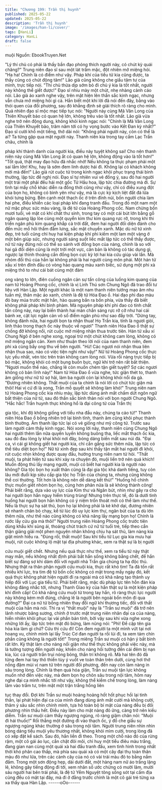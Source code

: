 ```yaml
---
title: "Chương 199: Trần thị huynh"
published: 2025-05-22
updated: 2025-05-22
description: 'Trần thị huynh'
image: '/images/han-li/cover/'
tags: [HanLi]
category: HanLi
draft: false
---
```


muội
Nguồn: EbookTruyen.Net

"Lý thí chủ có phải là thấy bần đạo phóng thích người này, có chút
kỳ quái chăng?" Trung niên đạo sĩ sau một lát trầm mặc, đột
nhiên mở miệng hỏi.
"Ha ha! Chính là có điểm như vậy. Pháp khí của tiểu tử kia cũng
được, ta thấy cũng có chút động tâm!" Lão giả cũng không che
giấu tâm tư của mình, trực tiếp nói.
"Thí chủ thừa dịp sớm bỏ đi chủ ý kia là tốt nhất, người này không
thể giết được!" Đạo sĩ nhíu mày một chút, nhẹ nhàng cảnh cáo
nói.
Lão giả áo xanh nghe vậy, trên mặt hiện lên thần sắc kinh ngạc,
nhưng vẫn chưa mở miệng hỏi gì cả. Hắn biết một khi lời đã nói
đến đây, bằng vào thói quen của đối phương, sau đó khẳng định
sẽ giải thích rõ ràng cho mình.
Quả nhiên đạo sĩ mộc mạc tiếp tục nói:
"Người này cùng Mã Vân Long của Thiên Khuyết bảo có quan hệ
lớn, không trêu vào là tốt nhất.
Lão giả vừa nghe trở nên động dung, không khỏi kinh ngạc nói:
"Chính là Mã Vân Long của Thiên Khuyết bảo, trăm năm tới có hy
vọng bước vào Kết Đan kỳ nhất?"
Đạo sĩ cười khổ một tiếng, thở dài nói:
"Không phải người này, còn có thể là ai? Ta từng gặp qua mặt
người này. Thanh niên kia trong tay cầm Lạc Trần châu, chính là

pháp khí thành danh của người kia, điều này tuyệt không sai! Cho
nên thanh niên này cùng Mã Vân Long ắt có quan hệ lớn, không
động vào là tốt hơn!"
"Tốt quá, thật may đạo hữu đã nhắc nhở! Nếu không ta thực
phạm phải một sai lầm lớn! Khụ, hay là sớm đem linh dược hái đi.
Không lại có khách không mời mà đến!" Lão giả rút cuộc từ trong
kinh ngạc khôi phục trạng thái bình thường, lập tức đề nghị nói.
Đạo sĩ tự nhiên vui vẻ đồng ý, sau đó hai người một trái một phải
đều hái một gốc Tử Hầu hoa, lập tức chia đường mà đi.
Sự tình tại mấy chỗ khác diễn ra đồng thời cũng như vậy, chỉ có
điều xung đột của bọn họ, không có bình yên như vậy, mà là cực
kỳ kịch liệt đất đá lửa khói tưng bừng.
Bên cạnh một thạch ốc ở trên đỉnh núi, bốn người chia làm hai
phe, điều khiển các loại pháp khí đang tranh đấu.
Trong đó một nam một nữ mặc phục sức màu vàng, là đệ tử của
Hoàng Phong cốc.
Nam chừng bốn mươi tuổi, vẻ mặt có khí chất thư sinh, trong tay
có một cái bút lớn bằng gỗ ngân quang lập lòe cùng một quyển
kim thư kim quang rực rỡ, trong khi thi triển ngân phù kim quang
khắp cả trời đất, đem hai người đối diện đánh cho đến mức mồ
hôi thấm đẫm lưng, sắc mặt chuyển xanh.
Mặc dù nữ tử xinh đẹp, trẻ tuổi cũng chỉ huy hai kiện pháp khí phi
kiếm một lam một vàng ở một bên giúp sức, nhưng người sáng
suốt liếc mắt lập tức có thể thấy được, nữ tử này đừng nói có thể
so sánh với đồng bọn của nàng, chính là so với hai gã đối diện
cũng là một trời một vực, căn bản là không có tác dụng gì, ngược
lại thỉnh thoảng cần đồng bọn cực kỳ lợi hai kia cứu giúp vài lần.
Mà nhóm đối thủ của hắn lại không phải là hai người cùng môn
phái.
Một hán tử xấu xí trên đỉnh đầu có vòng hào quang màu xanh
biếc, sử dụng một phi xà miệng thô to như cái bát cùng một đám

ong vàng to lớn, điên cuồng ngăn cản sự tấn công của luồng kim
quang của nam tử Hoàng Phong cốc, chính là vị Linh Thú sơn
Chung Ngô đã trao đổi tư liệu với Hàn Lập.
Một người khác là một nam thanh niên tướng mạo âm nhu tuấn
mỹ, thân mặc áo xanh, chính là đệ tử Hóa Đao ổ.
Hai đạo phi đao màu đỏ bay múa trước mặt hắn, hào quang bắn
ra bốn phía, vừa thấy đã biết không phải pháp khí bình phàm. Mà
nguyên pháp khí phi đao có tính chất tấn công này, nay lại biến
thành hai màn chắn sáng rực rỡ cỡ như hai cái bánh xe, cật lực
ngăn cản vô số điểm ngân phù như sao đầy trời.
"Dừng tay, không đánh nữa, hai người bọn ta nhận thua! Họ Trần
kia, tính là ngươi giỏi, linh thảo trong thạch ốc này thuộc về
ngươi" Thanh niên Hóa Đao ổ thật sự chống đỡ không nổi, rút
cuộc mở miệng nhận thua trước tiên.
Hán tử xấu xí Chung Ngô ở bên nghe xong, ngoại trừ một chút
không cam lòng, không có mở miệng ngăn cản. Xem như thuận
theo lời nói của nam thanh niên, đem phi xà cùng bầy ong thu về
bên người.
"Hừ! Các ngươi nói nhận thua liên nhận thua sao, nào có việc tiện
nghi như vậy!" Nữ tử Hoàng Phong cốc thực lực yếu nhất, vén tóc
trên trán không cam lòng nói. Vừa rồi nàng trực tiếp bị bỏ mặc,
không khỏi có một bụng buồn bực, ngữ khí trở nên rất bất thiện.
"Ngươi muốn thế nào, chẳng lẽ còn muốn chém tận giết tuyệt?
Sợ các ngươi không có bản lĩnh này!" Nam tử Hóa Đao ổ vừa
nghe, tức giận thét to, thanh âm giống như nữ tử sợ hãi, làm ba
người còn lại không khỏi nổi da gà.
"Đương nhiên không. Thất muội của ta chính là nói lời có chút tức
giận mà thôi! Hai vị cứ đi là xong, Trần mỗ quyết sẽ không làm
khó!" Trung niên nam tử Hoàng Phong cốc kia nhíu mày, lập tức
dùng ánh mắt chấm dứt ngôn ngữ bất thiện của nữ tử, sau đó
thần sắc bình thản nói với bọn người Chung Ngô.
"Hắc hắc! Trần huynh thực không hổ là đại công tử của Trần thị

gia tộc, khí độ không giống với tiểu nha đầu này, chúng ta cáo từ!"
Thanh niên Hóa Đao ổ bỗng nhiên trở lại bình tĩnh, thanh âm cũng
khôi phục thành bình thường.
Âm thanh lập tức lại có vẻ giống như mỹ công tử. Trước sau làm
người cảm thấy kinh ngạc.
Nói xong lời này, thanh niên cùng Chung Ngô hai người thêm lần
nữa quyến luyến không buông tha, liếc mắt thạch ốc kia, sau đó
đau lòng ly khai khỏi nơi đây, bóng dáng biến mất sau núi đá.
"Đại ca, vì cái gì không giết hai người kia, chỉ cần gắng sức thêm
nữa, lập tức có thể tiêu diệt bọn họ!" Nữ tử xinh đẹp sau khi thấy
tận mắt hai người đi khỏi, rút cuộc nhịn không được quay đầu,
hướng trung niên nam tử hỏi.
"Thất muội, ta phát hiện từ sau khi xảy ra chuyện đó, muội liền trở
nên quá khích! Muốn động thủ lấy mạng người, muội có biết hai
người kia là người nào không? Gia tộc bọn họ xuất thân cũng là
đại gia tộc khá danh tiếng, tuy còn lâu mới đuổi kịp siêu cấp gia
tộc họ Trần của chúng ta, nhưng cũng không thể coi thường. Tốt
hơn là không nên dễ dàng kết thù!"
"Huống hồ chính thực muốn giết nhóm bọn họ, cũng hơn phân
nửa là sẽ không thành công! Phải biết rằng, dựa vào uy lực của
Kim thư và Ngân bút, nhìn như gây ra cho hai người bọn hắn
nguy hiểm trùng trùng! Nhưng trên thực tế, đó là dưới tình huống
hai người bọn hắn không có ý niệm trốn thoát mới có thể làm như
thế. Nếu là thực sự hạ sát thủ, bọn họ lại không phải là kẻ khờ
dại, đương nhiên sẽ nhanh chân bỏ chạy, kể từ lúc đó uy lực kim
thư, ngân bút của ta dù lớn thêm nữa, như thế nào cũng không có
khả năng lấy mạng bọn họ! Chính là rước lấy cừu gia mà thôi!"
Người trung niên Hoàng Phong cốc trước tiên dùng khẩu khí sủng
ái, thoáng chút trách cứ nữ tử tuổi trẻ, tiếp theo cẩn thận giảng
giải một phen nguyên nhân không chịu hạ sát thủ, làm nàng kia
giật mình hiểu ra.
"Đúng rồi, thất muội! Sau khi tiểu tử Lục gia kia mưu hại muội, rút
cuộc không lộ mặt tại địa phương khác, xem ra thật sự là bị người

cứu muội giết chết. Nhưng nếu quả thực như thế, xem ra tiểu tử
này thật may mắn, nếu không nhất định phải bắt hắn sống không
bằng chết, để hắn biết sự đáng sợ khi dám đối với người nhà
Trần gia chúng ta hạ độc thủ. Nhưng thật ra thân phận người cứu
muội kia, thực rất khó tìm! Ta đã tốn rất nhiều khí lực, tra tìm đệ
tử bổn cốc không có mặt trong mấy ngày đó, kết quả thực không
phát hiện người đi ra ngoài mà có khả năng tạo thành uy hiếp đối
với Lục gia tiểu tử. Phải biết rằng, mặc dù pháp lực tên hỗn đản
kia không đáng nhắc tới, nhưng Thanh Giao kỳ của hắn thật sự là
một kiện pháp khí đỉnh cấp! Có khả năng cứu muội từ trong tay
hắn, rõ ràng thực lực người này không kém mới đúng, chẳng lẽ là
người bên ngoài bổn môn đi qua đường?" Đại ca nữ tử bỗng
nhiên thay đổi ngữ khí thương tiếc, đối với thất muội của hắn mà
nói.
Thì ra vị "thất muội" này là "Trần sư muội" đã trở nên lãnh nhược
băng sương, chính ở trước mặt trung niên nhân đại ca của nàng,
hiển nhiên khôi phục lại vài phần bản tính, bởi vậy sau khi vừa
nghe xong những lời ấy, lập tức trên mặt đỏ bừng, làm nũng nói:
"Phì! Đề cập tên gia hỏa kia làm gì chứ? Cứu thì cứu đi! Còn đem
người ta một mình vứt tại nơi hoang vu, chính mình lại lấy Trúc
Cơ đan người ta rồi lủi đi, ta xem tám chín phần cũng không là
người tốt!"
Trong miêng Trần sư muội có hận ý bất bình rất lớn.
Kỳ thật làm cho nàng nổi giận như thế thực không phải việc này,
mà là tưởng tượng đến người này, khiến cho nàng hồi tưởng đến
cái đêm bị nạn kia, lúc cả người trần trụi nóng bỏng, thần trí
không rõ.
Mà hai tên đó đã từng đem hai tay thô thiển tùy ý vuốt ve toàn
thân trên dưới, cùng hơi thở nồng đậm mùi vị nam tử trên người
đối phương, đến nay còn làm nàng in sâu trong lòng.
Chính là thẹn quá hóa giận, Trần sư muội tận lực không muốn
nhớ đến việc này, mà đem bọn họ chôn sâu trong nội tâm, hôm
nay nghe đại ca mình nhắc tới như vậy, không thể kiềm chế trong
lòng, làm nàng lâm vào trầm tư, trên mặt một trận trắng hồng liên

tục thay đổi.
Đợi khi Trần sư muội hoảng hoảng hốt hốt phục hồi lại tinh thần,
lại phát hiện đại ca của mình đang dùng ánh mắt cười mà không
cười, thâm ý sâu sắc nhìn chính mình, tựa hồ toàn bộ bí mật của
nàng đều bị đối phương nhìn thấu hết. Điều này làm cho mặt
nàng đỏ ửng, càng trở nên kiều diễm.
Trần sư muội cảm thấy ngượng ngùng, rõ ràng giậm chân nói:
"Muội đi hái thuốc!" Rồi thẳng một đường đi vào thạch ốc, ý đồ
che giấu sự ngượng ngùng khác thường ở sâu trong nội tâm.
Người trung niên nhìn nhìn bóng dáng tiểu muội yêu thương nhất,
không khỏi mỉm cười, trong lòng đã có xếp đặt kế sách.
Sau đó, hắn liền đi theo.
Trong một chỗ nào đó của rừng rậm, một cô gái áo lục, cắn chặt
đôi môi, chỉ huy một tiểu điêu màu trắng, đang gian nan cùng một
quái xà hai đầu tranh đấu, xem tình hình trong nhất thời khó phân
cao thấp, mà phía sau quái xà có một cây đại thụ toàn thân màu
đỏ như lửa, trên các cành cây của nó có vài trái màu đỏ to bằng
nắm đấm.
Trong một sơn động hẹp, dài dưới đất, một hàng nam nữ áo trắng
lặng lẽ, không gây tiếng động đi tới, xem nhân số ước chừng có
mười lăm, mười sáu người hai bên trái phải, là đệ tử Yểm Nguyệt
tông sống sót tại cấm địa cũng đều có mặt tại đây, mà đi ở đằng
trước chính là một cô gái trẻ từng xa xa thấy qua Hàn Lập.
------oOo------
